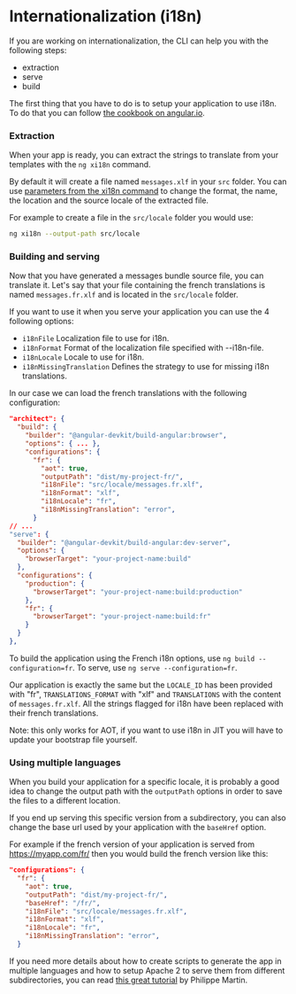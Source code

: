 # Internationalization (i18n)

If you are working on internationalization, the CLI can help you with the following steps:
- extraction
- serve
- build

The first thing that you have to do is to setup your application to use i18n.
To do that you can follow [the cookbook on angular.io](https://angular.io/docs/ts/latest/cookbook/i18n.html).

### Extraction
When your app is ready, you can extract the strings to translate from your templates with the
`ng xi18n` command.

By default it will create a file named `messages.xlf` in your `src` folder.
You can use [parameters from the xi18n command](./xi18n) to change the format,
the name, the location and the source locale of the extracted file.

For example to create a file in the `src/locale` folder you would use:
```sh
ng xi18n --output-path src/locale
```

### Building and serving
Now that you have generated a messages bundle source file, you can translate it.
Let's say that your file containing the french translations is named `messages.fr.xlf`
and is located in the `src/locale` folder.

If you want to use it when you serve your application you can use the 4 following options:
- `i18nFile` Localization file to use for i18n.
- `i18nFormat` Format of the localization file specified with --i18n-file.
- `i18nLocale` Locale to use for i18n.
- `i18nMissingTranslation` Defines the strategy to use for missing i18n translations.

In our case we can load the french translations with the following configuration:
```json
"architect": {
  "build": {
    "builder": "@angular-devkit/build-angular:browser",
    "options": { ... },
    "configurations": {
      "fr": {
        "aot": true,
        "outputPath": "dist/my-project-fr/",
        "i18nFile": "src/locale/messages.fr.xlf",
        "i18nFormat": "xlf",
        "i18nLocale": "fr",
        "i18nMissingTranslation": "error",
      }
// ...
"serve": {
  "builder": "@angular-devkit/build-angular:dev-server",
  "options": {
    "browserTarget": "your-project-name:build"
  },
  "configurations": {
    "production": {
      "browserTarget": "your-project-name:build:production"
    },
    "fr": {
      "browserTarget": "your-project-name:build:fr"
    }
  }
},
```

To build the application using the French i18n options, use `ng build --configuration=fr`.
To serve, use `ng serve --configuration=fr`.

Our application is exactly the same but the `LOCALE_ID` has been provided with "fr",
`TRANSLATIONS_FORMAT` with "xlf" and `TRANSLATIONS` with the content of `messages.fr.xlf`.
All the strings flagged for i18n have been replaced with their french translations.

Note: this only works for AOT, if you want to use i18n in JIT you will have to update
your bootstrap file yourself.

### Using multiple languages

When you build your application for a specific locale, it is probably a good idea to change
the output path with the `outputPath` options in order to save the files to a different location.

If you end up serving this specific version from a subdirectory, you can also change
the base url used by your application with the `baseHref` option.

For example if the french version of your application is served from https://myapp.com/fr/
then you would build the french version like this:

```json
"configurations": {
  "fr": {
    "aot": true,
    "outputPath": "dist/my-project-fr/",
    "baseHref": "/fr/",
    "i18nFile": "src/locale/messages.fr.xlf",
    "i18nFormat": "xlf",
    "i18nLocale": "fr",
    "i18nMissingTranslation": "error",
  }
```

If you need more details about how to create scripts to generate the app in multiple
languages and how to setup Apache 2 to serve them from different subdirectories,
you can read [this great tutorial](https://medium.com/@feloy/deploying-an-i18n-angular-app-with-angular-cli-fc788f17e358#.1xq4iy6fp)
by Philippe Martin.
